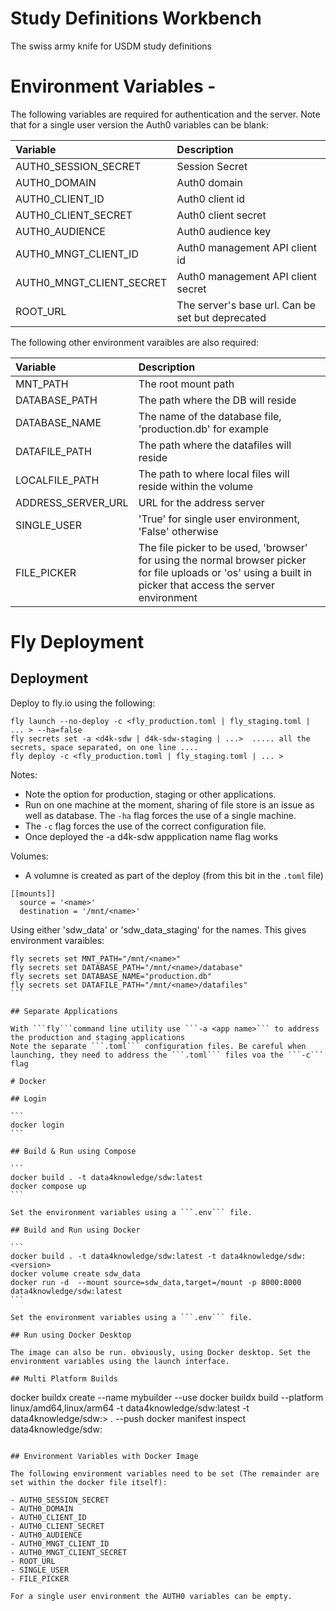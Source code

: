 # Study Definitions Workbench

The swiss army knife for USDM study definitions

# Environment Variables -

The following variables are required for authentication and the server. Note that for a single user version the Auth0 variables can be blank:

| Variable | Description |
| :--- | :--- |
| AUTH0_SESSION_SECRET | Session Secret |
| AUTH0_DOMAIN  | Auth0 domain |
| AUTH0_CLIENT_ID | Auth0 client id |
| AUTH0_CLIENT_SECRET | Auth0 client secret |
| AUTH0_AUDIENCE | Auth0 audience key |
| AUTH0_MNGT_CLIENT_ID | Auth0 management API client id |
| AUTH0_MNGT_CLIENT_SECRET | Auth0 management API client secret |
| ROOT_URL | The server's base url. Can be set but deprecated |

The following other environment varaibles are also required:

| Variable | Description |
| :--- | :--- |
| MNT_PATH | The root mount path |
| DATABASE_PATH | The path where the DB will reside |
| DATABASE_NAME | The name of the database file, 'production.db' for example |
| DATAFILE_PATH | The path where the datafiles will reside |
| LOCALFILE_PATH | The path to where local files will reside within the volume |
| ADDRESS_SERVER_URL | URL for the address server |
| SINGLE_USER | 'True' for single user environment, 'False' otherwise |
| FILE_PICKER | The file picker to be used, 'browser' for using the normal browser picker for file uploads or 'os' using a built in picker that access the server environment |

# Fly Deployment

## Deployment

Deploy to fly.io using the following:

```
fly launch --no-deploy -c <fly_production.toml | fly_staging.toml | ... > --ha=false
fly secrets set -a <d4k-sdw | d4k-sdw-staging | ...>  ..... all the secrets, space separated, on one line ....
fly deploy -c <fly_production.toml | fly_staging.toml | ... >
````

Notes:
- Note the option for production, staging or other applications.
- Run on one machine at the moment, sharing of file store is an issue as well as database. The ```-ha``` flag forces the use of a single machine. 
- The ```-c``` flag forces the use of the correct configuration file.
- Once deployed the -a d4k-sdw appplication name flag works

Volumes:
- A volumne is created as part of the deploy (from this bit in the ```.toml``` file)

```
[[mounts]]
  source = '<name>'
  destination = '/mnt/<name>'
```

Using either 'sdw_data' or 'sdw_data_staging' for the names. This gives environment varaibles:

````
fly secrets set MNT_PATH="/mnt/<name>"
fly secrets set DATABASE_PATH="/mnt/<name>/database"
fly secrets set DATABASE_NAME="production.db"
fly secrets set DATAFILE_PATH="/mnt/<name>/datafiles"
```

## Separate Applications

With ```fly```command line utility use ```-a <app name>``` to address the production and staging applications
Note the separate ```.toml``` configuration files. Be careful when launching, they need to address the ```.toml``` files voa the ```-c``` flag

# Docker

## Login

```
docker login
```

## Build & Run using Compose

```
docker build . -t data4knowledge/sdw:latest 
docker compose up   
```

Set the environment variables using a ```.env``` file.

## Build and Run using Docker

```
docker build . -t data4knowledge/sdw:latest -t data4knowledge/sdw:<version>
docker volume create sdw_data
docker run -d  --mount source=sdw_data,target=/mount -p 8000:8000 data4knowledge/sdw:latest
```

Set the environment variables using a ```.env``` file.

## Run using Docker Desktop

The image can also be run. obviously, using Docker desktop. Set the environment variables using the launch interface.

## Multi Platform Builds

````
docker buildx create --name mybuilder --use
docker buildx build --platform linux/amd64,linux/arm64 -t data4knowledge/sdw:latest -t data4knowledge/sdw:<tag>> . --push
docker manifest inspect data4knowledge/sdw:<tag>  
```

## Environment Variables with Docker Image

The following environment variables need to be set (The remainder are set within the docker file itself):

- AUTH0_SESSION_SECRET
- AUTH0_DOMAIN
- AUTH0_CLIENT_ID
- AUTH0_CLIENT_SECRET
- AUTH0_AUDIENCE
- AUTH0_MNGT_CLIENT_ID
- AUTH0_MNGT_CLIENT_SECRET
- ROOT_URL
- SINGLE_USER
- FILE_PICKER 

For a single user environment the AUTH0 variables can be empty.